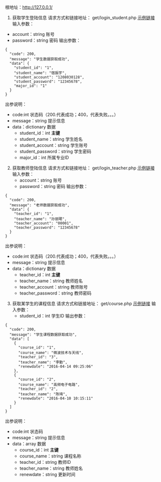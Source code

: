 
根地址：http://127.0.0.1/

1. 获取学生登陆信息
  请求方式和链接地址：
  get/login_student.php
  [示例链接](http://127.0.0.1/login_student.php?account=1208030128&password=12345678)
  输入参数：
  * account：string 账号
  * password：string 密码
  输出参数：
```
{
  "code": 200,
  "message": "学生数据获取成功",
  "data": {
    "student_id": "1",
    "student_name": "宿振宇",
    "student_account": "1208030128",
    "student_password": "12345678",
    "major_id": "1"
  }
}
```
  出参说明：
  * code:int 状态码（200.代表成功；400，代表失败。。。）
  * message：string 提示信息
  * data：dictionary 数据
    * student_id：int **主键**
    * student_name：string 学生姓名
    * student_account：string 学生账号
    * student_password：string 学生密码
    * major_id：int 所属专业ID

2. 获取教师登陆信息
  请求方式和链接地址：
  get/login_teacher.php
  [示例链接](http://127.0.0.1/login_teacher.php?account=00001&password=12345678)
  输入参数：
   * account：string 账号
   * password：string 密码
  输出参数：
  ```
  {
    "code": 200,
    "message": "老师数据获取成功",
    "data": {
      "teacher_id": "1",
      "teacher_name": "孙丽珺",
      "teacher_account": "00001",
      "teacher_password": "12345678"
    }
  }
  ```
  出参说明：
  * code:int 状态码（200.代表成功；400，代表失败。。。）
  * message：string 提示信息
  * data：dictionary 数据
    * teacher_id：int **主键**
    * teacher_name：string 教师姓名
    * teacher_account：string 教师账号
    * teacher_password：string 教师密码

3. 获取某学生的课程信息
  请求方式和链接地址：
  get/course.php
  [示例链接](http://127.0.0.1/course.php?student_id=1)
  输入参数：
   * student_id：int 学生ID
  输出参数：
  ```
  {
    "code": 200,
    "message": "学生课程数据获取成功",
    "data": [
      {
        "course_id": "1",
        "course_name": "微波技术与天线",
        "teacher_id": "3",
        "teacher_name": "李勤",
        "renewdate": "2016-04-14 09:25:06"
      },
      {
        "course_id": "2",
        "course_name": "高频电子电路",
        "teacher_id": "2",
        "teacher_name": "陈琦",
        "renewdate": "2016-04-10 10:15:11"
      }
    ]
  }
  ```
  出参说明：
  * code:int 状态码
  * message：string 提示信息
  * data：array 数据
    * course_id：int **主键**
    * course_name：string 课程名称
    * teacher_id：string 教师ID
    * teacher_name：string 教师姓名
    * renewdate：string 更新时间